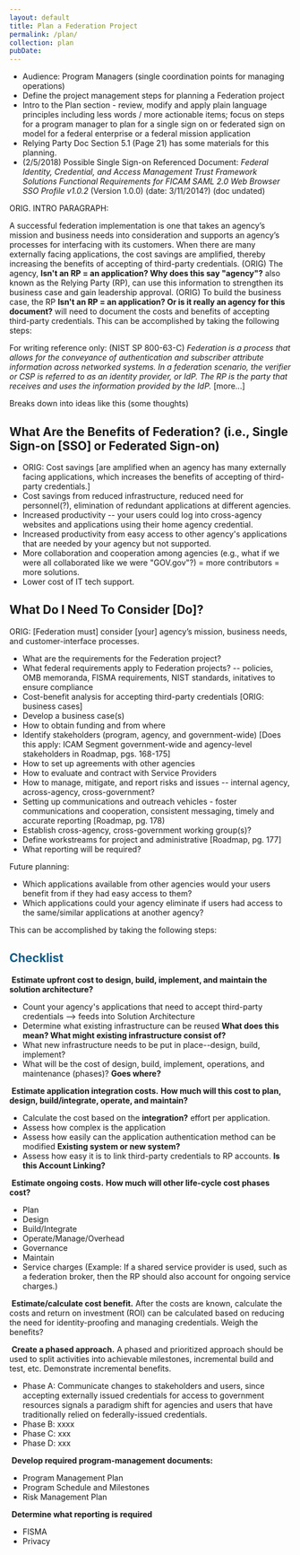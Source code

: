 ```yaml
---
layout: default
title: Plan a Federation Project
permalink: /plan/
collection: plan
pubDate: 
---
```


- Audience: Program Managers (single coordination points for managing operations)
- Define the project management steps for planning a Federation project 
- Intro to the Plan section - review, modify and apply plain language principles including less words / more actionable items; focus on steps for a program manager to plan for a single sign on or federated sign on model for a federal enterprise or a federal mission application
- Relying Party Doc Section 5.1 (Page 21) has some materials for this planning.
- (2/5/2018) Possible Single Sign-on Referenced Document: _Federal Identity, Credential, and Access Management Trust Framework Solutions Functional Requirements for FICAM SAML 2.0 Web Browser SSO Profile v1.0.2_ (Version 1.0.0) (date: 3/11/2014?) (doc undated)

ORIG. INTRO PARAGRAPH:

A successful federation implementation is one that takes an agency’s mission and business needs into consideration and supports an agency’s processes for interfacing with its customers. 
When there are many externally facing applications, the cost savings are amplified, thereby increasing the benefits of accepting of third-party credentials. 
(ORIG) The agency, **Isn't an RP = an application? Why does this say "agency"?** also known as the Relying Party (RP), can use this information to strengthen its business case and gain leadership approval. 
(ORIG) To build the business case, the RP **Isn't an RP = an application? Or is it really an agency for this document?** will need to document the costs and benefits of accepting third-party credentials. This can be accomplished by taking the following steps:

For writing reference only:  (NIST SP 800-63-C) _Federation is a process that allows for the conveyance of authentication and subscriber attribute information across networked systems. In a federation scenario, the verifier or CSP is referred to as an identity provider, or IdP. The RP is the party that receives and uses the information provided by the IdP._ [more...]

Breaks down into ideas like this (some thoughts)

## What Are the Benefits of Federation? (i.e., Single Sign-on [SSO] or Federated Sign-on)
* ORIG: Cost savings [are amplified when an agency has many externally facing applications, which increases the benefits of accepting of third-party credentials.] 
* Cost savings from reduced infrastructure, reduced need for personnel(?), elimination of redundant applications at different agencies.
* Increased productivity -- your users could log into cross-agency websites and applications using their home agency credential.
* Increased productivity from easy access to other agency's applications that are needed by your agency but not supported.
* More collaboration and cooperation among agencies (e.g., what if we were all collaborated like we were "GOV.gov"?) = more contributors = more solutions.
* Lower cost of IT tech support.

## What Do I Need To Consider [Do]?
ORIG:  [Federation must] consider [your] agency’s mission, business needs, and customer-interface processes.<!--Examples would be helpful--> 
* What are the requirements for the Federation project?
* What federal requirements apply to Federation projects? -- policies, OMB memoranda, FISMA requirements, NIST standards, initatives to ensure compliance
* Cost-benefit analysis for accepting third-party credentials [ORIG: business cases]
* Develop a business case(s)
* How to obtain funding and from where
* Identify stakeholders (program, agency, and government-wide)  [Does this apply: ICAM Segment government-wide and agency-level stakeholders in Roadmap, pgs. 168-175]
* How to set up agreements with other agencies
* How to evaluate and contract with Service Providers
* How to manage, mitigate, and report risks and issues -- internal agency, across-agency, cross-government?
* Setting up communications and outreach vehicles - foster communications and cooperation, consistent messaging, timely and accurate reporting [Roadmap, pg. 178)
* Establish cross-agency, cross-government working group(s)?
* Define workstreams for project and administrative [Roadmap, pg. 177]
* What reporting will be required?

Future planning:
* Which applications available from other agencies would your users benefit from if they had easy access to them?
* Which applications could your agency eliminate if users had access to the same/similar applications at another agency?


This can be accomplished by taking the following steps:

## <span style="color: #0C5C89">**Checklist**</span>

<i class="fa fa-check-square-o"></i> &nbsp;**Estimate upfront cost to design, build, implement, and maintain the solution architecture?** 
* Count your agency's applications that need to accept third-party credentials --> feeds into Solution Architecture
* Determine what existing infrastructure can be reused **What does this mean? What might existing infrastructure consist of?**
* What new infrastructure needs to be put in place--design, build, implement?
* What will be the cost of design, build, implement, operations, and maintenance (phases)? **Goes where?**

<i class="fa fa-check-square-o"></i> &nbsp;**Estimate application integration costs.** **How much will this cost to plan, design, build/integrate, operate, and maintain?** 
* Calculate the cost based on the **integration?** effort per application.
* Assess how complex is the application
* Assess how easily can the application authentication method can be modified **Existing system or new system?**
* Assess how easy it is to link third-party credentials to RP accounts. **Is this Account Linking?**

<i class="fa fa-check-square-o"></i> &nbsp;**Estimate ongoing costs.** **How much will other life-cycle cost phases cost?**
* Plan 
* Design
* Build/Integrate
* Operate/Manage/Overhead
* Governance
* Maintain
* Service charges (Example:  If a shared service provider is used, such as a federation broker, then the RP should also account for ongoing service charges.) 

<i class="fa fa-check-square-o"></i> &nbsp;**Estimate/calculate cost benefit.** After the costs are known, calculate the costs and return on investment (ROI) can be calculated based on reducing the need for identity-proofing and managing credentials. Weigh the benefits? 

<i class="fa fa-check-square-o"></i> &nbsp;**Create a phased approach.** <!--There is always a phased approach. What is the phased approach? Everyone already knows this is needed. Do we really need to say this?-->A phased and prioritized approach should be used to split activities into achievable milestones, incremental build and test, etc. Demonstrate incremental benefits. 
* Phase A:  <!--Communicating is good but this text provides no value-->Communicate changes to stakeholders and users, since accepting externally issued credentials for access to government resources signals a paradigm shift for agencies and users that have traditionally relied on federally-issued credentials.
* Phase B: xxxx
* Phase C: xxx
* Phase D: xxx

<i class="fa fa-check-square-o"></i> &nbsp;**Develop required program-management documents:**
* Program Management Plan
* Program Schedule and Milestones
* Risk Management Plan

<i class="fa fa-check-square-o"></i> &nbsp;**Determine what reporting is required**
* FISMA
* Privacy




